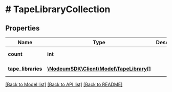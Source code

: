 # # TapeLibraryCollection

## Properties

Name | Type | Description | Notes
------------ | ------------- | ------------- | -------------
**count** | **int** |  | [optional] [readonly] 
**tape_libraries** | [**\NodeumSDK\Client\Model\TapeLibrary[]**](TapeLibrary.md) |  | [optional] [readonly] 

[[Back to Model list]](../../README.md#documentation-for-models) [[Back to API list]](../../README.md#documentation-for-api-endpoints) [[Back to README]](../../README.md)


